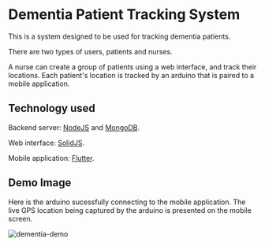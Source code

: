 # Dementia Patient Tracking System

This is a system designed to be used for tracking dementia patients. 

There are two types of users, patients and nurses.

A nurse can create a group of patients using a web interface, and track their locations. Each patient's location is tracked by an arduino that is paired to a mobile application. 

## Technology used

Backend server: [NodeJS](https://nodejs.org/en/) and [MongoDB](https://www.mongodb.com/).

Web interface: [SolidJS](https://www.solidjs.com/).

Mobile application: [Flutter](https://flutter.dev/).

## Demo Image
Here is the arduino sucessfully connecting to the mobile application. The live GPS location being captured by the arduino is presented on the mobile screen.

![dementia-demo](https://user-images.githubusercontent.com/77067634/160198619-b5209d17-2492-4218-9561-78185d6e4618.jpg)
